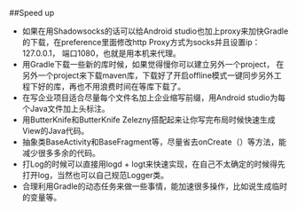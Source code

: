 ##Speed up

* 如果在用Shadowsocks的话可以给Android studio也加上proxy来加快Gradle的下载，在preference里面修改http Proxy方式为socks并且设置ip：127.0.0.1， 端口1080，也就是用本机来代理。
* 用Gradle下载一些新的库时候，如果觉得慢你可以建立另外一个project， 在另外一个project来下载maven库，下载好了开启offline模式一键同步另外工程下好的库，再也不用浪费时间在等库下载了。
* 在写企业项目适合尽量每个文件名加上企业缩写前缀，用Android studio为每个Java文件加上头标注。
* 用ButterKnife和ButterKnife Zelezny搭配起来让你写完布局时候快速生成View的Java代码。
* 抽象类BaseActivity和BaseFragment等，尽量省去onCreate（）等方法，能减少很多多余的代码。
* 打Log的时候可以直接用logd + logt来快速实现，在自己不太确定的时候得先打开log，当然也可以自己规范Logger类。
* 合理利用Gradle的动态任务来做一些事情，能加速很多操作，比如说生成临时的变量等。
